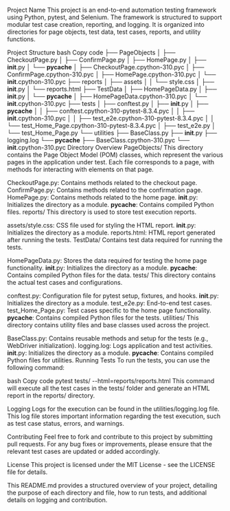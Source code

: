
Project Name
This project is an end-to-end automation testing framework using Python, pytest, and Selenium. The framework is structured to support modular test case creation, reporting, and logging. It is organized into directories for page objects, test data, test cases, reports, and utility functions.

Project Structure
bash
Copy code
├── PageObjects
│   ├── CheckoutPage.py
│   ├── ConfirmPage.py
│   ├── HomePage.py
│   ├── __init__.py
│   └── __pycache__
│       ├── CheckoutPage.cpython-310.pyc
│       ├── ConfirmPage.cpython-310.pyc
│       ├── HomePage.cpython-310.pyc
│       └── __init__.cpython-310.pyc
├── reports
│   ├── assets
│   │   └── style.css
│   ├── __init__.py
│   └── reports.html
├── TestData
│   ├── HomePageData.py
│   ├── __init__.py
│   └── __pycache__
│       ├── HomePageData.cpython-310.pyc
│       └── __init__.cpython-310.pyc
├── tests
│   ├── conftest.py
│   ├── __init__.py
│   ├── __pycache__
│   │   ├── conftest.cpython-310-pytest-8.3.4.pyc
│   │   ├── __init__.cpython-310.pyc
│   │   ├── test_e2e.cpython-310-pytest-8.3.4.pyc
│   │   └── test_Home_Page.cpython-310-pytest-8.3.4.pyc
│   ├── test_e2e.py
│   └── test_Home_Page.py
└── utilities
    ├── BaseClass.py
    ├── __init__.py
    ├── logging.log
    └── __pycache__
        ├── BaseClass.cpython-310.pyc
        └── __init__.cpython-310.pyc
Directory Overview
PageObjects/
This directory contains the Page Object Model (POM) classes, which represent the various pages in the application under test. Each file corresponds to a page, with methods for interacting with elements on that page.

CheckoutPage.py: Contains methods related to the checkout page.
ConfirmPage.py: Contains methods related to the confirmation page.
HomePage.py: Contains methods related to the home page.
__init__.py: Initializes the directory as a module.
__pycache__: Contains compiled Python files.
reports/
This directory is used to store test execution reports.

assets/style.css: CSS file used for styling the HTML report.
__init__.py: Initializes the directory as a module.
reports.html: HTML report generated after running the tests.
TestData/
Contains test data required for running the tests.

HomePageData.py: Stores the data required for testing the home page functionality.
__init__.py: Initializes the directory as a module.
__pycache__: Contains compiled Python files for the data.
tests/
This directory contains the actual test cases and configurations.

conftest.py: Configuration file for pytest setup, fixtures, and hooks.
__init__.py: Initializes the directory as a module.
test_e2e.py: End-to-end test cases.
test_Home_Page.py: Test cases specific to the home page functionality.
__pycache__: Contains compiled Python files for the tests.
utilities/
This directory contains utility files and base classes used across the project.

BaseClass.py: Contains reusable methods and setup for the tests (e.g., WebDriver initialization).
logging.log: Logs application and test activities.
__init__.py: Initializes the directory as a module.
__pycache__: Contains compiled Python files for utilities.
Running Tests
To run the tests, you can use the following command:

bash
Copy code
pytest tests/ --html=reports/reports.html
This command will execute all the test cases in the tests/ folder and generate an HTML report in the reports/ directory.

Logging
Logs for the execution can be found in the utilities/logging.log file. This log file stores important information regarding the test execution, such as test case status, errors, and warnings.

Contributing
Feel free to fork and contribute to this project by submitting pull requests. For any bug fixes or improvements, please ensure that the relevant test cases are updated or added accordingly.

License
This project is licensed under the MIT License - see the LICENSE file for details.

This README.md provides a structured overview of your project, detailing the purpose of each directory and file, how to run tests, and additional details on logging and contribution.
